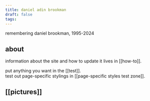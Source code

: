 ```yaml
---
title: daniel adin brookman
draft: false
tags:
---
```

remembering daniel brookman, 1995-2024

## about

information about the site and how to update it lives in [[how-to]]. 

put anything you want in the [[test]].  
test out page-specific stylings in [[page-specific styles test zone]].

## [[pictures]]
